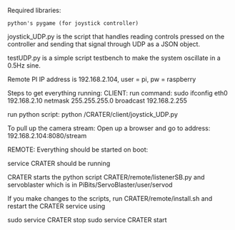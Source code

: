 Required libraries:

	python's pygame (for joystick controller)

joystick_UDP.py is the script that handles reading controls pressed on 
the controller and sending that signal through UDP as a JSON object.

testUDP.py is a simple script testbench to make the system oscillate in
a 0.5Hz sine.

Remote PI IP address is 192.168.2.104, user = pi, pw = raspberry


Steps to get everything running:
CLIENT:
run command: sudo ifconfig eth0 192.168.2.10 netmask 255.255.255.0
broadcast 192.168.2.255

run python script: python /CRATER/client/joystick_UDP.py

To pull up the camera stream:
Open up a browser and go to address:
192.168.2.104:8080/stream

REMOTE:
Everything should be started on boot:

service CRATER should be running

CRATER starts the python script CRATER/remote/listenerSB.py
and servoblaster which is in PiBits/ServoBlaster/user/servod

If you make changes to the scripts, run 
CRATER/remote/install.sh and restart the CRATER service using

sudo service CRATER stop
sudo service CRATER start

